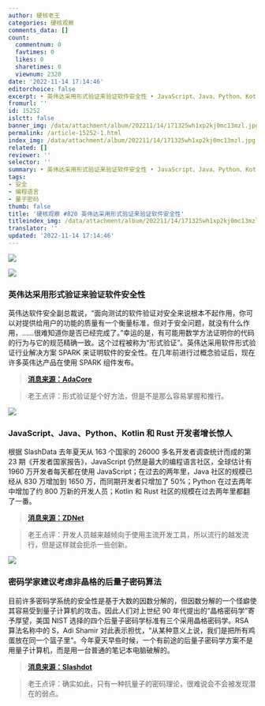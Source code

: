 ```yaml
---
author: 硬核老王
categories: 硬核观察
comments_data: []
count:
  commentnum: 0
  favtimes: 0
  likes: 0
  sharetimes: 0
  viewnum: 2320
date: '2022-11-14 17:14:46'
editorchoice: false
excerpt: • 英伟达采用形式验证来验证软件安全性 • JavaScript、Java、Python、Kotlin 和 Rust 开发者增长惊人 • 密码学家建议考虑非晶格的后量子密码算法
fromurl: ''
id: 15252
islctt: false
banner_img: /data/attachment/album/202211/14/171325wh1xp2kj0mc13mzl.jpg
permalink: /article-15252-1.html
index_img: /data/attachment/album/202211/14/171325wh1xp2kj0mc13mzl.jpg
related: []
reviewer: ''
selector: ''
summary: • 英伟达采用形式验证来验证软件安全性 • JavaScript、Java、Python、Kotlin 和 Rust 开发者增长惊人 • 密码学家建议考虑非晶格的后量子密码算法
tags:
- 安全
- 编程语言
- 量子密码
thumb: false
title: '硬核观察 #820 英伟达采用形式验证来验证软件安全性'
titleindex_img: /data/attachment/album/202211/14/171325wh1xp2kj0mc13mzl.jpg
translator: ''
updated: '2022-11-14 17:14:46'
---
```


![](/data/attachment/album/202211/14/171325wh1xp2kj0mc13mzl.jpg)


![](/data/attachment/album/202211/14/171335rq9ur5uzzuu9ttgl.jpg)


### 英伟达采用形式验证来验证软件安全性


英伟达软件安全副总裁说，“面向测试的软件验证对安全来说根本不起作用，你可以对提供给用户的功能的质量有一个衡量标准，但对于安全问题，就没有什么作用，……很难知道你是否已经完成了。”幸运的是，有可能用数学方法证明你的代码的行为与它的规范精确一致。这个过程被称为“形式验证”。英伟达采用软件形式验证行业解决方案 SPARK 来证明软件的安全性。在几年前进行过概念验证后，现在许多英伟达产品在使用 SPARK 组件发布。



> 
> **[消息来源：AdaCore](https://blog.adacore.com/nvidia-security-team-what-if-we-just-stopped-using-c)**
> 
> 
> 



> 
> 老王点评：形式验证是个好方法，但是不是那么容易掌握和推行。
> 
> 
> 


![](/data/attachment/album/202211/14/171346w1qw21q1m2p7nn2n.jpg)


### JavaScript、Java、Python、Kotlin 和 Rust 开发者增长惊人


根据 SlashData 去年夏天从 163 个国家的 26000 多名开发者调查统计而成的第 23 期《开发者国家报告》，JavaScript 仍然是最大的编程语言社区，全球估计有 1960 万开发者每天都在使用 JavaScript；在过去的两年里，Java 社区的规模已经从 830 万增加到 1650 万，而同期开发者只增加了 50%；Python 在过去两年中增加了约 800 万新的开发人员；Kotlin 和 Rust 社区的规模在过去两年里都翻了一番。



> 
> **[消息来源：ZDNet](https://www.zdnet.com/article/software-development-is-evolving-and-so-is-what-developers-are-interested-in/)**
> 
> 
> 



> 
> 老王点评：开发人员越来越倾向于使用主流开发工具，所以流行的越发流行，但是这样就会扼杀一些创新。
> 
> 
> 


![](/data/attachment/album/202211/14/171424sjere5d9erq4q435.jpg)


### 密码学家建议考虑非晶格的后量子密码算法


目前许多密码学系统的安全性是基于大数的因数分解的，但因数分解的一个怪癖使其容易受到量子计算机的攻击。因此人们对上世纪 90 年代提出的“晶格密码学”寄予厚望，美国 NIST 选择的四个后量子密码学标准有三个采用晶格密码学。RSA 算法名称中的 S，Adi Shamir 对此表示担忧，“从某种意义上说，我们是把所有鸡蛋放在同一个篮子里”。今年夏天早些时候，一个有前途的后量子密码学方案不是用量子计算机，而是用一台普通的笔记本电脑破解的。



> 
> **[消息来源：Slashdot](https://it.slashdot.org/story/22/11/13/2042250/cryptographys-future-will-be-quantum-safe-heres-how)**
> 
> 
> 



> 
> 老王点评：确实如此，只有一种抗量子的密码理论，很难说会不会被发现潜在的弱点。
> 
> 
>